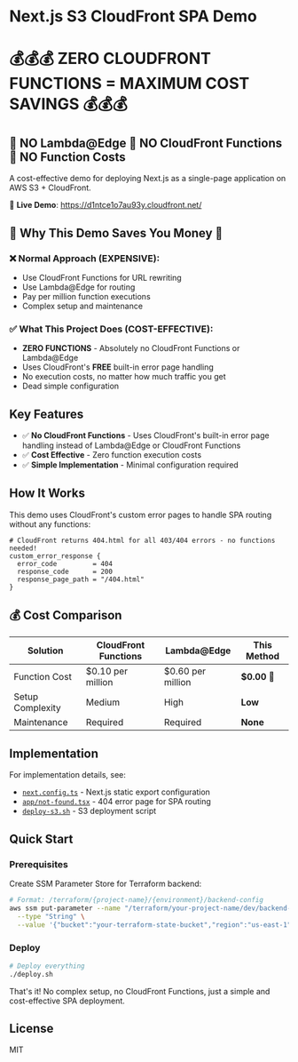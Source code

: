 # Next.js S3 CloudFront SPA Demo

# 💰💰💰 ZERO CLOUDFRONT FUNCTIONS = MAXIMUM COST SAVINGS 💰💰💰

## 🚫 NO Lambda@Edge 🚫 NO CloudFront Functions 🚫 NO Function Costs

A cost-effective demo for deploying Next.js as a single-page application on AWS S3 + CloudFront.

🚀 **Live Demo**: https://d1ntce1o7au93y.cloudfront.net/

## 💸 Why This Demo Saves You Money 💸

### ❌ Normal Approach (EXPENSIVE):

- Use CloudFront Functions for URL rewriting
- Use Lambda@Edge for routing
- Pay per million function executions
- Complex setup and maintenance

### ✅ What This Project Does (COST-EFFECTIVE):

- **ZERO FUNCTIONS** - Absolutely no CloudFront Functions or Lambda@Edge
- Uses CloudFront's **FREE** built-in error page handling
- No execution costs, no matter how much traffic you get
- Dead simple configuration

## Key Features

- ✅ **No CloudFront Functions** - Uses CloudFront's built-in error page handling instead of Lambda@Edge or CloudFront Functions
- ✅ **Cost Effective** - Zero function execution costs
- ✅ **Simple Implementation** - Minimal configuration required

## How It Works

This demo uses CloudFront's custom error pages to handle SPA routing without any functions:

```hcl
# CloudFront returns 404.html for all 403/404 errors - no functions needed!
custom_error_response {
  error_code         = 404
  response_code      = 200
  response_page_path = "/404.html"
}
```

## 💰 Cost Comparison

| Solution         | CloudFront Functions | Lambda@Edge       | This Method |
| ---------------- | -------------------- | ----------------- | ------------ |
| Function Cost    | $0.10 per million    | $0.60 per million | **$0.00** 🎉 |
| Setup Complexity | Medium               | High              | **Low**      |
| Maintenance      | Required             | Required          | **None**     |

## Implementation

For implementation details, see:

- [`next.config.ts`](./next.config.ts) - Next.js static export configuration
- [`app/not-found.tsx`](./app/not-found.tsx) - 404 error page for SPA routing
- [`deploy-s3.sh`](./deploy-s3.sh) - S3 deployment script

## Quick Start

### Prerequisites

Create SSM Parameter Store for Terraform backend:
```bash
# Format: /terraform/{project-name}/{environment}/backend-config
aws ssm put-parameter --name "/terraform/your-project-name/dev/backend-config" \
  --type "String" \
  --value '{"bucket":"your-terraform-state-bucket","region":"us-east-1","dynamodb_table":"your-lock-table","role_arn":""}'
```

### Deploy

```bash
# Deploy everything
./deploy.sh
```

That's it! No complex setup, no CloudFront Functions, just a simple and cost-effective SPA deployment.

## License

MIT
